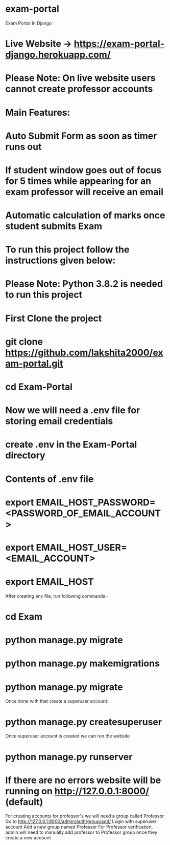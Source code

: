 # exam-portal
Exam Portal In Django
# Live Website -> https://exam-portal-django.herokuapp.com/
# Please Note: On live website users cannot create professor accounts
# Main Features:
# Auto Submit Form as soon as timer runs out
# If student window goes out of focus for 5 times while appearing for an exam professor will receive an email
# Automatic calculation of marks once student submits Exam
# To run this project follow the instructions given below:
# Please Note: Python 3.8.2 is needed to run this project
# First Clone the project
# git clone https://github.com/lakshita2000/exam-portal.git
# cd Exam-Portal
# Now we will need a .env file for storing email credentials
  # create .env in the Exam-Portal directory
   # Contents of .env file
   # export EMAIL_HOST_PASSWORD=<PASSWORD_OF_EMAIL_ACCOUNT>
   # export EMAIL_HOST_USER=<EMAIL_ACCOUNT>
   # export EMAIL_HOST
After creating env file, run following commands:-

# cd Exam
# python manage.py migrate
# python manage.py makemigrations
# python manage.py migrate
Once done with that create a superuser account:
# python manage.py createsuperuser
Once superuser account is created we can run the website
# python manage.py runserver
# If there are no errors website will be running on http://127.0.0.1:8000/ (default)
For creating accounts for professor's we will need a group called Professor
Go to http://127.0.0.1:8000/admin/auth/group/add/
Login with superuser account
Add a new group named Professor
For Professor verification, admin will need to manually add professor to Professor group once they create a new account
